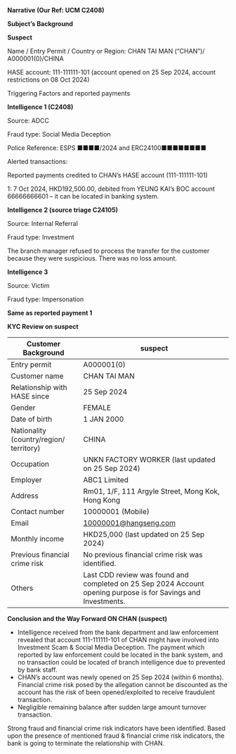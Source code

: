 **Narrative (Our Ref: UCM C2408)**

**Subject’s Background**

**Suspect**

Name / Entry Permit / Country or Region: CHAN TAI MAN (“CHAN”)/ A000001(0)/CHINA

HASE account: 111-111111-101 (account opened on 25 Sep 2024, account restrictions on 08 Oct 2024)

Triggering Factors and reported payments

**Intelligence 1 (C2408)**

Source: ADCC

Fraud type: Social Media Deception

Police Reference: ESPS ■■■■/2024 and ERC24100■■■■■■■■

Alerted transactions:

Reported payments credited to CHAN’s HASE account (111-111111-101)

1: 7 Oct 2024, HKD192,500.00, debited from YEUNG KAI’s BOC account 66666666601 – it can be located in banking system.

**Intelligence 2 (**source triage C24105**)**

Source: Internal Referral

Fraud type: Investment

The branch manager refused to process the transfer for the customer because they were suspicious. There was no loss amount.

**Intelligence 3**

Source: Victim

Fraud type: Impersonation

**Same as reported payment 1**

**KYC Review on suspect**

| **Customer Background** | suspect |
| --- | --- |
| Entry permit | A000001(0) |
| Customer name | CHAN TAI MAN |
| Relationship with HASE since | 25 Sep 2024 |
| Gender | FEMALE |
| Date of birth | 1 JAN 2000 |
| Nationality (country/region/ territory) | CHINA |
| Occupation | UNKN FACTORY WORKER (last updated on 25 Sep 2024) |
| Employer | ABC1 Limited |
| Address | Rm01, 1/F, 111 Argyle Street, Mong Kok, Hong Kong |
| Contact number | 10000001 (Mobile) |
| Email | 10000001@hangseng.com |
| Monthly income | HKD25,000 (last updated on 25 Sep 2024) |
| Previous financial crime risk | No previous financial crime risk was identified. |
| Others | Last CDD review was found and completed on 25 Sep 2024  Account opening purpose is for Savings and Investments. |

**Conclusion and the Way Forward ON CHAN (suspect)**

* Intelligence received from the bank department and law enforcement revealed that account 111-111111-101 of CHAN might have involved into Investment Scam & Social Media Deception. The payment which reported by law enforcement could be located in the bank system, and no transaction could be located of branch intelligence due to prevented by bank staff.
* CHAN’s account was newly opened on 25 Sep 2024 (within 6 months). Financial crime risk posed by the allegation cannot be discounted as the account has the risk of been opened/exploited to receive fraudulent transaction.
* Negligible remaining balance after sudden large amount turnover transaction.

Strong fraud and financial crime risk indicators have been identified. Based upon the presence of mentioned fraud & financial crime risk indicators, the bank is going to terminate the relationship with CHAN.